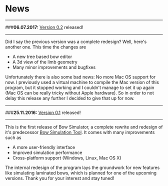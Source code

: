 # News

---

###__**06.07.2017:**__ [Version 0.2](download.md) released!

---

Did I say the previous version was a complete redesign? Well, here's another one. This time the changes are

* A new tree based bow editor
* A 3d view of the limb geometry
* Many minor improvements and bugfixes

Unfortunately there is also some bad news: No more Mac OS support for now. I previously used a virtual machine to compile the Mac version of this program, but it stopped working and I couldn't manage to set it up again (Mac OS can be really tricky without Apple hardware). So in order to not delay this release any further I decided to give that up for now.

---

###__**25.11.2016:**__ [Version 0.1](download.md) released!

---

This is the first release of Bow Simulator, a complete rewrite and redesign of it's predecessor [Bow Simulation Tool](https://sourceforge.net/projects/bowsimulationtool).
It comes with many improvements such as

* A more user-friendly interface
* Improved simulation performance
* Cross-platform support (Windows, Linux, Mac OS X)

The internal redesign of the program lays the groundwork for new features like simulating laminated bows, which is planned for one of the upcoming versions.
Thank you for your interest and stay tuned!

<!--
---

###**22.11.2016:** [Version 0.1.0](download.md) released!

This is the first release of Bow Simulator, a complete rewrite and redesign of it's predecessor [Bow Simulation Tool](https://sourceforge.net/projects/bowsimulationtool).
It comes with many improvements such as

* A more user-friendly interface
* Improved simulation performance
* Cross-platform support (Windows, Linux, Mac OS X)

But most importantly, the internal redesign of the program lays the groundwork for new features like simulating laminated bows, which is planned for one of the upcoming versions.
Thank you for your interest and stay tuned!
-->
